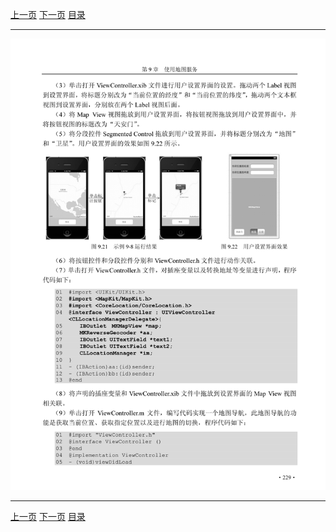[上一页](240.md) [下一页](242.md) [目录](../README.md)

***

![241](../images/241.png)

***

[上一页](240.md) [下一页](242.md) [目录](../README.md)